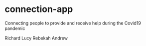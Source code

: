 # connection-app
Connecting people to provide and receive help during the Covid19 pandemic

Richard
Lucy
Rebekah
Andrew